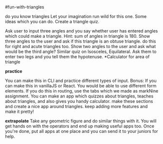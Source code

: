 #fun-with-triangles

do you know triangles
Let your imagination run wild for this one. Some ideas which you can do. Create a triangle quiz.

Ask user to input three angles and you say whether user has entered angles which could make a triangle. Hint: sum of angles in triangle is 180.
Show three angles to the user and ask if this triangle is an obtuse triangle.
do this for right and acute triangles too.
Show two angles to the user and ask what would be the third angle?
Similar quiz on Isosceles, Equilateral.
Ask them to enter two legs and you tell them the hypotenuse.
*Calculator for area of triangle

**practice**

You can make this in CLI and practice different types of input.
Bonus: If you can make this in vanillaJS or React. You would be able to use different form elements.
If you do this in routing, use the tabs which we made as markNine assignment. You can make an app which quizzes about triangles, teaches about triangles, and also gives you handy calculator.
make these sections and create a nice app around triangles.
keep adding more features and make it pretty!

**extrapolate**
Take any geometric figure and do similar things with it. You will get hands on with the operators and end up making useful apps too.
Once you're done, put all apps at one place and you can send it to your juniors for help.
